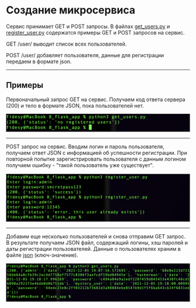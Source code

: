 # Создание микросервиса

Сервис принимает GET и POST запросы. В файлах [get_users.py](get_users.py) и [register_user.py](register_user.py) содержатся примеры GET и POST запросов на сервис.

GET /user/ выводит список всех пользователей.

POST /user/ добавляет пользователя, данные для регистрации передаем в формате json.

---
## Примеры
Первоначальный запрос GET на сервис.
Получаем код ответа сервера (200) и тело в формате JSON, пока пользователей нет.

![](./Examples/firstGET.png)

---

POST запрос на сервис. Вводим логин и пароль пользователя, получаем ответ JSON с информацией об успешности регистрации. При повторной попытке зарегистрировать пользователя с данным логином получаем ошибку - "такой пользователь уже существует". 

![](./Examples/initialRegister.png)

---

Добавим еще несколько пользователей и снова отправим GET запрос. В результате получаем JSON файл, содержащий логины, хэш паролей и даты регистрации пользователей. Данные о пользователях  храним в файле [json](users.json) (ключ-значение).

![](./Examples/finalGET.png)